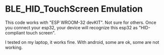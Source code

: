 # BLE_HID_TouchScreen Emulation
This code works with "ESP WROOM-32 devKIT". Not sure for others. Once you connect your esp32, your device will recognize this esp32 as "HID-compliant touch screen".

I tested on my laptop, it works fine. With android, some are ok, some are not working.
